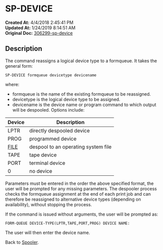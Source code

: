 # SP-DEVICE 

**Created At:** 4/4/2018 2:45:41 PM  
**Updated At:** 1/24/2019 8:14:51 AM  
**Original Doc:** [306299-sp-device](https://docs.jbase.com/44205-spooler/306299-sp-device)  


## Description 

The command reassigns a logical device type to a formqueue. It takes the general form:

```
SP-DEVICE formqueue devicetype devicename
```

where:

- formqueue is the name of the existing formqueue to be reassigned.
- devicetype is the logical device type to be assigned.
- devicename is the device name or program command to which output will be despooled. Options include:





| Device<br> | Description<br> |
| --- | --- |
| LPTR<br> | directly despooled device<br> |
| PROG | programmed device<br> |
| [FILE](spooler-file-device-type) | despool to an operating system file |
| TAPE<br> | tape device<br> |
| PORT<br> | terminal device<br> |
| 0<br> | no device<br> |




Parameters must be entered in the order the above specified format, the user will be prompted for any missing parameters.
The despooler process checks the formqueue assignment at the end of each print job and can therefore be reassigned to alternative device types (depending on availability), without stopping the process.

If the command is issued without arguments, the user will be prompted as:

```
FORM-QUEUE DEVICE-TYPE(LPTR,TAPE,PORT,PROG) DEVICE NAME:
```

The user will then enter the device name.



Back to [Spooler](jbase-spooler).
